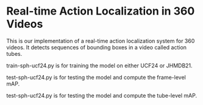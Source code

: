 # Real-time Action Localization in 360 Videos

This is our implementation of a real-time action localization system for 360 videos. It detects sequences of bounding boxes in a video called action tubes.

train-sph-ucf24.py is for training the model on either UCF24 or JHMDB21.

test-sph-ucf24.py is for testing the model and compute the frame-level mAP.

test-sph-ucf24.py is for testing the model and compute the tube-level mAP.
